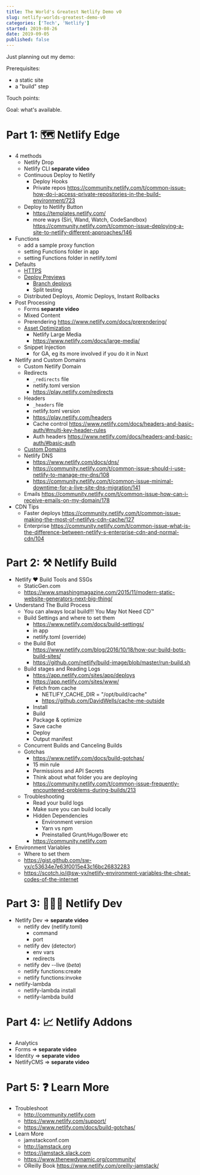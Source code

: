 ```yaml
---
title: The World's Greatest Netlify Demo v0
slug: netlify-worlds-greatest-demo-v0
categories: ['Tech', 'Netlify']
started: 2019-08-26
date: 2019-09-05
published: false
---
```


Just planning out my demo:

Prerequisites:

- a static site
- a "build" step

Touch points:

Goal: what's available.

# Part 1: 🗺️ Netlify Edge

- 4 methods
  - Netlify Drop
  - Netlify CLI **separate video**
  - Continuous Deploy to Netlify
    - Deploy Hooks
    - Private repos https://community.netlify.com/t/common-issue-how-do-i-access-private-repositories-in-the-build-environment/723
  - Deploy to Netlify Button
    - https://templates.netlify.com/
    - more ways (Siri, Wand, Watch, CodeSandbox) https://community.netlify.com/t/common-issue-deploying-a-site-to-netlify-different-approaches/146
- Functions
  - add a sample proxy function
  - setting Functions folder in app
  - setting Functions folder in netlify.toml
- Defaults
  - [HTTPS](https://www.netlify.com/docs/ssl/)
  - [Deploy Previews](https://www.netlify.com/docs/continuous-deployment/#branches-deploys)
    - [Branch deploys](https://www.netlify.com/docs/continuous-deployment/#branches-deploys)
    - Split testing
  - Distributed Deploys, Atomic Deploys, Instant Rollbacks
- Post Processing
  - Forms **separate video**
  - Mixed Content
  - Prerendering https://www.netlify.com/docs/prerendering/
  - [Asset Optimization](https://www.netlify.com/blog/2019/08/05/control-your-asset-optimization-settings-from-netlify.toml/)
    - Netlify Large Media
    - https://www.netlify.com/docs/large-media/
  - Snippet Injection
    - for GA, eg its more involved if you do it in Nuxt
- Netlify and Custom Domains
  - Custom Netlify Domain
  - Redirects
    - `_redirects` file
    - netlify.toml version
    - https://play.netlify.com/redirects
  - Headers
    - `_headers` file
    - netlify.toml version
    - https://play.netlify.com/headers
    - Cache control https://www.netlify.com/docs/headers-and-basic-auth/#multi-key-header-rules
    - Auth headers https://www.netlify.com/docs/headers-and-basic-auth/#basic-auth
  - [Custom Domains](https://www.netlify.com/docs/custom-domains/)
  - Netlify DNS
    - https://www.netlify.com/docs/dns/
    - https://community.netlify.com/t/common-issue-should-i-use-netlify-to-manage-my-dns/108
    - https://community.netlify.com/t/common-issue-minimal-downtime-for-a-live-site-dns-migration/141
  - Emails https://community.netlify.com/t/common-issue-how-can-i-receive-emails-on-my-domain/178
- CDN Tips
  - Faster deploys https://community.netlify.com/t/common-issue-making-the-most-of-netlifys-cdn-cache/127
  - Enterprise https://community.netlify.com/t/common-issue-what-is-the-difference-between-netlify-s-enterprise-cdn-and-normal-cdn/104

# Part 2: ⚒️ Netlify Build

- Netlify ❤️ Build Tools and SSGs
  - StaticGen.com
  - https://www.smashingmagazine.com/2015/11/modern-static-website-generators-next-big-thing/
- Understand The Build Process
  - You can always local build!!! You May Not Need CD™
  - Build Settings and where to set them
    - https://www.netlify.com/docs/build-settings/
    - in app
    - netlify.toml (override)
  - the Build Bot
    - https://www.netlify.com/blog/2016/10/18/how-our-build-bots-build-sites/
    - https://github.com/netlify/build-image/blob/master/run-build.sh
  - Build stages and Reading Logs
    - https://app.netlify.com/sites/app/deploys
    - https://app.netlify.com/sites/www/
    - Fetch from cache
      - NETLIFY_CACHE_DIR = "/opt/build/cache"
      - https://github.com/DavidWells/cache-me-outside
    - Install
    - Build
    - Package & optimize
    - Save cache
    - Deploy
    - Output manifest
  - Concurrent Builds and Canceling Builds
  - Gotchas
    - https://www.netlify.com/docs/build-gotchas/
    - 15 min rule
    - Permissions and API Secrets
    - Think about what folder you are deploying
    - https://community.netlify.com/t/common-issue-frequently-encountered-problems-during-builds/213
  - Troubleshooting
    - Read your build logs
    - Make sure you can build locally
    - Hidden Dependencies
      - Environment version
      - Yarn vs npm
      - Preinstalled Grunt/Hugo/Bower etc
    - https://community.netlify.com
- Environment Variables
  - Where to set them
  - https://gist.github.com/sw-yx/c53634e7e63f0015e43c16bc26832283
  - https://scotch.io/@sw-yx/netlify-environment-variables-the-cheat-codes-of-the-internet

# Part 3: 👩🏼‍💻 Netlify Dev

- Netlify Dev => **separate video**
  - netlify dev (netlify.toml)
    - command
    - port
  - netlify dev (detector)
    - env vars
    - redirects
  - netlify dev --live (_beta_)
  - netlify functions:create
  - netlify functions:invoke
- netlify-lambda
  - netlify-lambda install
  - netlify-lambda build

# Part 4: 📈 Netlify Addons

- Analytics
- Forms => **separate video**
- Identity => **separate video**
- NetlifyCMS => **separate video**

# Part 5: ❓ Learn More

- Troubleshoot
  - http://community.netlify.com
  - https://www.netlify.com/support/
  - https://www.netlify.com/docs/build-gotchas/
- Learn More
  - jamstackconf.com
  - http://jamstack.org
  - https://jamstack.slack.com
  - https://www.thenewdynamic.org/community/
  - OReilly Book https://www.netlify.com/oreilly-jamstack/
